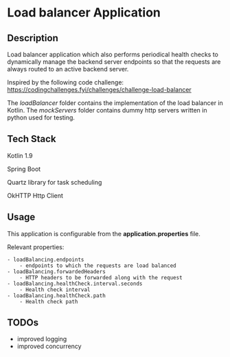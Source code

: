 # Load balancer Application

Description
----------------------

Load balancer application which also performs periodical health checks to dynamically manage the backend server endpoints so that the requests are always routed to an active backend server.


Inspired by the following code challenge: https://codingchallenges.fyi/challenges/challenge-load-balancer

The *loadBalancer* folder contains the implementation of the load balancer in Kotlin.
The *mockServers* folder contains dummy http servers written in python used for testing.



Tech Stack
-----------------------
Kotlin 1.9

Spring Boot

Quartz library for task scheduling

OkHTTP Http Client


Usage
-----------------------

This application is configurable from the <b>application.properties</b> file.

Relevant properties:

    - loadBalancing.endpoints
        - endpoints to which the requests are load balanced
    - loadBalancing.forwardedHeaders
        - HTTP headers to be forwarded along with the request
    - loadBalancing.healthCheck.interval.seconds
        - Health check interval
    - loadBalancing.healthCheck.path
        - Health check path

TODOs
------------------------

- improved logging
- improved concurrency
